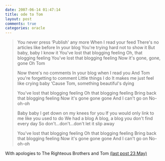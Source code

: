 ```yaml
---
date: 2007-06-14 01:47:14
title: ode to Tom
layout: post
comments: true
categories: oracle
---
```

> You never press ‘Publish' any more 
> When I read your feed 
> There's no articles like before 
> In your blog 
> You're trying hard not to show it 
> But baby, baby I know it 
> You've lost that blogging feeling 
> Oh, that blogging feeling 
> You've lost that blogging feeling 
> Now it's gone, gone, gone 
> Oh Tom 
>
> Now there's no comments 
> In your blog when I read you 
> And Tom you're forgetting to comment 
> Little things I do 
> It makes me just feel like crying baby 
> ‘Cause Tom, something beautiful's dying 
>
> You've lost that blogging feeling 
> Oh that blogging feeling 
> Bring back that blogging feeling 
> Now it's gone gone gone 
> And I can't go on 
> No-oh-oh 
>
> Baby baby I get down on my knees for you 
> If you would only link to me like you used to do 
> We had a blog 
> A blog, a blog you don't find every day 
> So don't…don't…don't let it slip away 
>
> You've lost that blogging feeling 
> Oh that blogging feeling 
> Bring back that blogging feeling 
> Now it's gone gone gone 
> And I can't go on 
> No-oh-oh 

With apologies to The Righteous Brothers and Tom
[(last post 23 May)](http://tkyte.blogspot.com/)[](http://tkyte.blogspot.com/)
